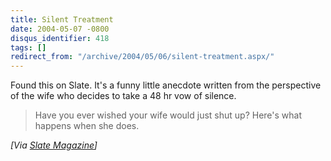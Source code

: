 ```yaml
---
title: Silent Treatment
date: 2004-05-07 -0800
disqus_identifier: 418
tags: []
redirect_from: "/archive/2004/05/06/silent-treatment.aspx/"
---
```


Found this on Slate. It's a funny little anecdote written from the
perspective of the wife who decides to take a 48 hr vow of silence.

> Have you ever wished your wife would just shut up? Here's what happens
> when she does.

*[Via [Slate Magazine](http://slate.msn.com/id/2100046/fr/rss/)]*

